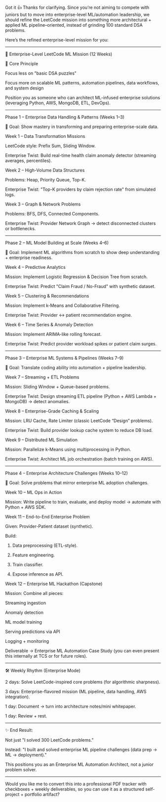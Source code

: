 Got it 👍 Thanks for clarifying.
Since you’re not aiming to compete with juniors but to move into enterprise-level ML/automation leadership, we should refine the LeetCode mission into something more architectural + applied ML pipeline–oriented, instead of grinding 100 standard DSA problems.

Here’s the refined enterprise-level mission for you:


---

🏢 Enterprise-Level LeetCode ML Mission (12 Weeks)

🎯 Core Principle

Focus less on "basic DSA puzzles"

Focus more on scalable ML patterns, automation pipelines, data workflows, and system design

Position you as someone who can architect ML-infused enterprise solutions (leveraging Python, AWS, MongoDB, ETL, DevOps).



---

Phase 1 – Enterprise Data Handling & Patterns (Weeks 1–3)

🔑 Goal: Show mastery in transforming and preparing enterprise-scale data.

Week 1 – Data Transformation Missions

LeetCode style: Prefix Sum, Sliding Window.

Enterprise Twist: Build real-time health claim anomaly detector (streaming averages, percentiles).


Week 2 – High-Volume Data Structures

Problems: Heap, Priority Queue, Top-K.

Enterprise Twist: "Top-K providers by claim rejection rate" from simulated logs.


Week 3 – Graph & Network Problems

Problems: BFS, DFS, Connected Components.

Enterprise Twist: Provider Network Graph → detect disconnected clusters or bottlenecks.




---

Phase 2 – ML Model Building at Scale (Weeks 4–6)

🔑 Goal: Implement ML algorithms from scratch to show deep understanding + enterprise readiness.

Week 4 – Predictive Analytics

Mission: Implement Logistic Regression & Decision Tree from scratch.

Enterprise Twist: Predict "Claim Fraud / No-Fraud" with synthetic dataset.


Week 5 – Clustering & Recommendations

Mission: Implement k-Means and Collaborative Filtering.

Enterprise Twist: Provider ↔ patient recommendation engine.


Week 6 – Time Series & Anomaly Detection

Mission: Implement ARIMA-like rolling forecast.

Enterprise Twist: Predict provider workload spikes or patient claim surges.




---

Phase 3 – Enterprise ML Systems & Pipelines (Weeks 7–9)

🔑 Goal: Translate coding ability into automation + pipeline leadership.

Week 7 – Streaming + ETL Problems

Mission: Sliding Window + Queue-based problems.

Enterprise Twist: Design streaming ETL pipeline (Python + AWS Lambda + MongoDB) → detect anomalies.


Week 8 – Enterprise-Grade Caching & Scaling

Mission: LRU Cache, Rate Limiter (classic LeetCode “Design” problems).

Enterprise Twist: Build provider lookup cache system to reduce DB load.


Week 9 – Distributed ML Simulation

Mission: Parallelize k-Means using multiprocessing in Python.

Enterprise Twist: Architect ML job orchestration (batch training on AWS).




---

Phase 4 – Enterprise Architecture Challenges (Weeks 10–12)

🔑 Goal: Solve problems that mirror enterprise ML adoption challenges.

Week 10 – ML Ops in Action

Mission: Write pipeline to train, evaluate, and deploy model → automate with Python + AWS SDK.


Week 11 – End-to-End Enterprise Problem

Given: Provider-Patient dataset (synthetic).

Build:

1. Data preprocessing (ETL-style).


2. Feature engineering.


3. Train classifier.


4. Expose inference as API.




Week 12 – Enterprise ML Hackathon (Capstone)

Mission: Combine all pieces:

Streaming ingestion

Anomaly detection

ML model training

Serving predictions via API

Logging + monitoring




Deliverable → Enterprise ML Automation Case Study (you can even present this internally at TCS or for future roles).


---

🛠️ Weekly Rhythm (Enterprise Mode)

2 days: Solve LeetCode-inspired core problems (for algorithmic sharpness).

3 days: Enterprise-flavored mission (ML pipeline, data handling, AWS integration).

1 day: Document → turn into architecture notes/mini whitepaper.

1 day: Review + rest.



---

✨ End Result:

Not just "I solved 300 LeetCode problems."

Instead: "I built and solved enterprise ML pipeline challenges (data prep → ML → deployment)."

This positions you as an Enterprise ML Automation Architect, not a junior problem solver.



---

Would you like me to convert this into a professional PDF tracker with checkboxes + weekly deliverables, so you can use it as a structured self-project + portfolio artifact?

